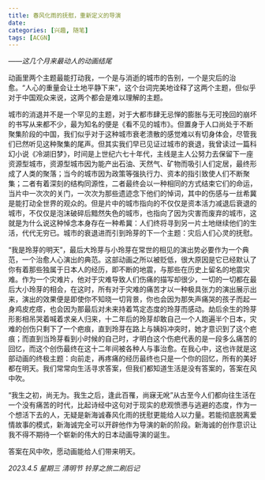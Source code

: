 ```yaml
---
title: 春风化雨的抚慰，重新定义的导演
date: 
categories: [兴趣, 随笔]
tags: [ACGN]
---
```


*——这几个月来最动人的动画结尾*

动画里两个主题最能打动我，一个是与消逝的城市的告别，一个是灾后的治愈。“人心的重量会让土地平静下来”，这个台词完美地诠释了这两个主题，但似乎对于中国观众来说，这两个都会是难以理解的主题。

城市的消退并不是一个罕见的主题，对于大都市肆无忌惮的膨胀与无可挽回的崩坏的书写从来都不少，最为知名的便是《看不见的城市》。但置身于人口尚处于不断聚集阶段的中国，我们似乎对于这种城市衰老溃散的感觉难以有切身体会，尽管我们已然听见这种聚集的尾声。但其实我们早已见证过城市的衰退，我曾读过一篇科幻小说《冷湖旧梦》，时间是上世纪六七十年代，主线是主人公努力去保留下一座资源型城市，资源型城市因为能产出石油、天然气、矿物而吸引人们定居，最终形成了人类的聚落；当今的城市因为政策等强执行力、资本的指引致使人们不断聚集；二者有着深刻的结构同源性，二者最终会以一种相同的方式结束它们的命运，当片中一次次的关门，一次次为那些遗迹念下他们的悼词，其中的伤感与一丝希冀是能打动全世界的观众的。但是片中的城市指向的不仅仅是资本活力减退后衰退的城市，不仅仅是泡沫破碎后黯然失色的城市，也指向了因为灾害而废弃的城市，这就是为什么说这种悼念本身存在一种希冀：人们终将寻到另一片土地继续他们的生活，代代无穷已。城市的衰退进而引到玲芽的下一个主题：灾后人们心灵的抚慰。

“我是玲芽的明天”，最后大玲芽与小玲芽在常世的相见的演出势必要作为一个典范，一个治愈人心演出的典范。这部动画之所以被贬低，很大原因是它已经默认了你有着那些独属于日本人的经历，即不断的地震，与那些在历史上留名的地震灾难。作为一个灾难片，他对于灾难导致人们伤痛的描写却很少，一切的一切都在最后大小玲芽的相会，在这时，所有对于灾难的痛苦才以一种极具张力的演出展示出来，演出的效果便是即使你不知晓一切背景，你也会因为那失声痛哭的孩子而起一身鸡皮疙瘩，也会因为那最后对未来持着笃定态度的玲芽而感动。劫后余生的玲芽形影相吊哭着喊着求亲人归来，十二年后的玲芽却敢自己一个人跑遍半个日本，灾难的创伤只剩下了一个疤痕，直到玲芽在路上与姨妈冲突时，她才意识到了这个疤痕；而直到当玲芽看到小时候的自己时，才明白这个伤疤代表的是一段多么痛苦的回忆，而这个创伤最终在这十二年间被各种人与事治愈。在我心中，这也许就是这部动画的终极主题：向前走，再疼痛的经历最终也只是一个你的回忆，所有的美好都在明天。我们常常向生活寻求答案，但我们都知道生活是没有答案的，答案在风中吹。

“我生之初，尚无为。我生之后，逢此百罹，尚寐无吪”从古至今人们都向往生活在一个没有痛苦的时代，比起诗经中这句对于现实的悲观愤懑与逃避的态度，作为一个想活下去的人，无疑是新海诚春风化雨的抚慰更能给人以力量。若能彻底脱离爱情故事的模式，新海诚完全可以开辟他作为导演的新的阶段。新海诚的创作意识让我不得不期待一个崭新的伟大的日本动画导演的诞生。

答案在风中吹，愿动画能给人们带来明天。

*2023.4.5 星期三 清明节 铃芽之旅二刷后记* 